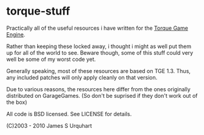 # torque-stuff

Practically all of the useful resources i have written for the [Torque Game Engine][1].

Rather than keeping these locked away, i thought i might as well 
put them up for all of the world to see. Beware though, some of 
this stuff could very well be some of my worst code yet. 

Generally speaking, most of these resources are based on TGE 1.3. 
Thus, any included patches will only apply cleanly on that version.

Due to various reasons, the resources here differ from the ones 
originally distributed on GarageGames.
(So don't be suprised if they don't work out of the box)

All code is BSD licensed. See LICENSE for details.

(C)2003 - 2010 James S Urquhart

[1]: http://www.garagegames.com
